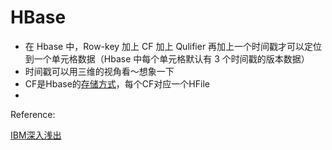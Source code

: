 # HBase

- 在 Hbase 中，Row-key 加上 CF 加上 Qulifier 再加上一个时间戳才可以定位到一个单元格数据（Hbase 中每个单元格默认有 3 个时间戳的版本数据）
- 时间戳可以用三维的视角看～想象一下
- CF是Hbase的<u>存储方式</u>，每个CF对应一个HFile
- ​











Reference:

[IBM深入浅出](https://www.ibm.com/developerworks/cn/analytics/library/ba-cn-bigdata-hbase/index.html)